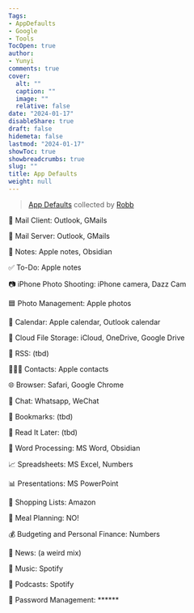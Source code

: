 ```yaml
---
Tags:
- AppDefaults
- Google
- Tools
TocOpen: true
author:
- Yunyi
comments: true
cover:
  alt: ""
  caption: ""
  image: ""
  relative: false
date: "2024-01-17"
disableShare: true
draft: false
hidemeta: false
lastmod: "2024-01-17"
showToc: true
showbreadcrumbs: true
slug: ""
title: App Defaults
weight: null
---
```


> [App Defaults](https://defaults.rknight.me) collected by [Robb](https://rknight.me)

📨 Mail Client: Outlook, GMails

📮 Mail Server: Outlook, GMails

📝 Notes: Apple notes, Obsidian

✅ To-Do: Apple notes

📷 iPhone Photo Shooting: iPhone camera, Dazz Cam

🟦 Photo Management: Apple photos

📆 Calendar: Apple calendar, Outlook calendar

📁 Cloud File Storage: iCloud, OneDrive, Google Drive

📖 RSS: (tbd)

🙍🏻‍♂️ Contacts: Apple contacts

🌐 Browser: Safari, Google Chrome

💬 Chat: Whatsapp, WeChat

🔖 Bookmarks: (tbd)

📑 Read It Later: (tbd)

📜 Word Processing: MS Word, Obsidian

📈 Spreadsheets: MS Excel, Numbers

📊 Presentations: MS PowerPoint

🛒 Shopping Lists: Amazon

🍴 Meal Planning: NO!

💰 Budgeting and Personal Finance: Numbers

📰 News: (a weird mix)

🎵 Music: Spotify

🎤 Podcasts: Spotify

🔐 Password Management: ******

